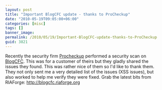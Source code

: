 ```yaml
---
layout: post
title: "Important BlogCFC update - thanks to ProCheckup"
date: "2010-05-19T09:05:00+06:00"
categories: [misc]
tags: []
banner_image: 
permalink: /2010/05/19/Important-BlogCFC-update-thanks-to-ProCheckup
guid: 3821
---
```


Recently the security firm <a href="http://www.procheckup.com">Procheckup</a> performed a security scan on <a href="http://www.blogcfc.com">BlogCFC</a>. This was for a customer of theirs but they gladly shared the issues they found. This was rather nice of them so I'd like to thank them. They not only sent me a very detailed list of the issues (XSS issues), but also worked to help me verify they were fixed. Grab the latest bits from RIAForge: <a href="http://blogcfc.riaforge.org">http://blogcfc.riaforge.org</a>